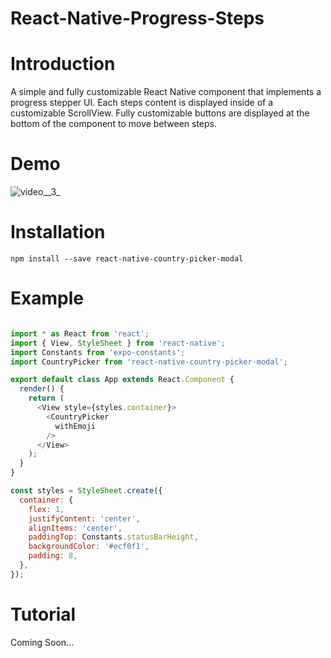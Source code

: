 # React-Native-Progress-Steps
# Introduction

A simple and fully customizable React Native component that implements a progress stepper UI. Each steps content is displayed inside of a customizable ScrollView.
Fully customizable buttons are displayed at the bottom of the component to move between steps.

# Demo

![video__3_](https://user-images.githubusercontent.com/86215353/181424261-fbce4cd7-e153-4d65-a696-eaad997dd7d0.gif)


# Installation
```
npm install --save react-native-country-picker-modal
```

# Example
```js

import * as React from 'react';
import { View, StyleSheet } from 'react-native';
import Constants from 'expo-constants';
import CountryPicker from 'react-native-country-picker-modal';

export default class App extends React.Component {
  render() {
    return (
      <View style={styles.container}>
        <CountryPicker 
          withEmoji
        />
      </View>
    );
  }
}

const styles = StyleSheet.create({
  container: {
    flex: 1,
    justifyContent: 'center',
    alignItems: 'center',
    paddingTop: Constants.statusBarHeight,
    backgroundColor: '#ecf0f1',
    padding: 8,
  },
});

```

# Tutorial

Coming Soon...

